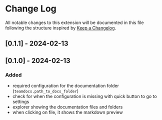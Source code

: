 # Change Log

All notable changes to this extension will be documented in this file following the structure inspired by [Keep a Changelog](https://keepachangelog.com/).

## [0.1.1] - 2024-02-13

## [0.1.0] - 2024-02-13

### Added
- required configuration for the documentation folder (`teamdocs.path_to_docs_folder`)
- check for when the configuration is missing with quick button to go to settings
- explorer showing the documentation files and folders
- when clicking on file, it shows the markdown preview